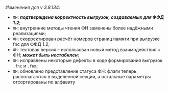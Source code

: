 _Изменения для v 3.8.134_:
- `ФН`: ***подтверждена корректность выгрузок, создаваемых для ФФД 1.2***;
- `ФН`: внутренние методы чтения ФН заменены более надёжными реализациями;
- `ФН`: скорректирован расчёт номеров страниц памяти при выгрузке fnc для ФФД 1.2;
- `ФН`: тестовая версия – использован новый метод взаимодействия с ФН; ***может быть нестабилен***;
- `ФН`: исправлены некоторые дефекты в коде формирования выгрузок `.fnc` и `.fnm`;
- `ФН`: обновлено представление статуса ФН: флаги теперь располагаются в выделенной секции, а остальные параметры отсортированы по алфавиту
